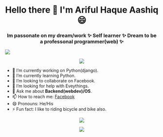 <h1 align="center">
Hello there 👋 I'm Ariful Haque Aashiq 😄
</h1>
<h3 align="center">
Im passonate on my dream/work ✨ Self learner ✨ Dream to be a professonal programmer(web) ✨
</h3>

<img src="https://komarev.com/ghpvc/?username=AH-Aasiq&label=Profile%20views&color=0e75b6&style=flat">							 

<p align="center">
<img src="https://github-profile-trophy.vercel.app/?username=AH-Aashiq&theme=onedark)](https://github.com/ryo-ma/github-profile-trophy">
</p>

- 🔭 I’m currently working on Python(django).
- 🌱 I’m currently learning Python.
- 👯 I’m looking to collaborate on Facebook.
- 🤔 I’m looking for help with Eveythings.
- 💬 Ask me about **Backend(webdev)/OS**.
- 📫 How to reach me: [Facebook](https://www.facebook.com/alachi.asiek)
- 😄 Pronouns: He/His
- ⚡ Fun fact: I like to riding bicycle and bike also.

<p align="center">
<img src="https://github-readme-stats.vercel.app/api/top-langs?username=AH-Aashiq&show_icons=true&locale=en&layout=compact">
</p>


<p align="center">
<img src="https://github-readme-stats.vercel.app/api?username=AH-Aashiq&&show_icons=true&title_color=blue&icon_color=bb2acf&text_color=000&bg_color=fff">
</p>
